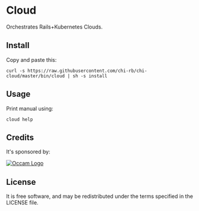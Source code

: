 # Cloud

Orchestrates Rails+Kubernetes Clouds.

## Install

Copy and paste this:
```
curl -s https://raw.githubusercontent.com/chi-rb/chi-cloud/master/bin/cloud | sh -s install
```

## Usage

Print manual using:
```
cloud help
```

## Credits

It's sponsored by:

[![Occam Logo](https://www.occam.global/wp-content/uploads/2018/01/Occam_V1_170px.png)](https://www.occam.global)

## License

It is free software, and may be redistributed under the terms specified in the LICENSE file.
